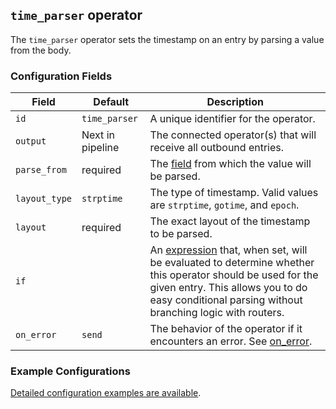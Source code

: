 ## `time_parser` operator

The `time_parser` operator sets the timestamp on an entry by parsing a value from the body.

### Configuration Fields

| Field         | Default          | Description |
| ---           | ---              | ---         |
| `id`          | `time_parser`    | A unique identifier for the operator. |
| `output`      | Next in pipeline | The connected operator(s) that will receive all outbound entries. |
| `parse_from`  | required         | The [field](../types/field.md) from which the value will be parsed. |
| `layout_type` | `strptime`       | The type of timestamp. Valid values are `strptime`, `gotime`, and `epoch`. |
| `layout`      | required         | The exact layout of the timestamp to be parsed. |
| `if`          |                  | An [expression](../types/expression.md) that, when set, will be evaluated to determine whether this operator should be used for the given entry. This allows you to do easy conditional parsing without branching logic with routers. |
| `on_error`    | `send`           | The behavior of the operator if it encounters an error. See [on_error](../types/on_error.md). |


### Example Configurations

[Detailed configuration examples are available](../types/timestamp.md).
